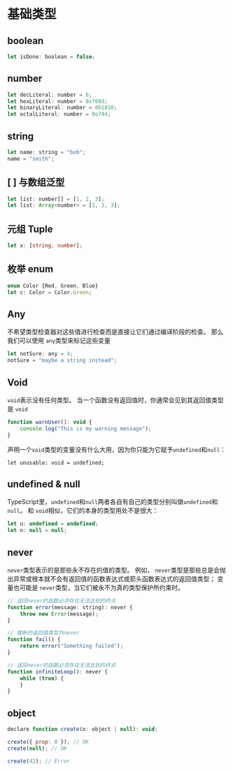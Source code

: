 # 基础类型

## boolean

```javascript
let isDone: boolean = false;
```

## number

```javascript
let decLiteral: number = 6;
let hexLiteral: number = 0xf00d;
let binaryLiteral: number = 0b1010;
let octalLiteral: number = 0o744;
```

## string

```javascript
let name: string = "bob";
name = "smith";
```

## \[ \] 与数组泛型

```javascript
let list: number[] = [1, 2, 3];
let list: Array<number> = [1, 2, 3];
```

## 元组 Tuple

```typescript
let x: [string, number];
```

## 枚举 enum

```typescript
enum Color {Red, Green, Blue}
let c: Color = Color.Green;
```

## Any

不希望类型检查器对这些值进行检查而是直接让它们通过编译阶段的检查。 那么我们可以使用 `any`类型来标记这些变量

```javascript
let notSure: any = 4;
notSure = "maybe a string instead";
```

## Void

`void`表示没有任何类型。 当一个函数没有返回值时，你通常会见到其返回值类型是 `void`

```javascript
function warnUser(): void {
    console.log("This is my warning message");
}
```

声明一个`void`类型的变量没有什么大用，因为你只能为它赋予`undefined`和`null`：

```text
let unusable: void = undefined;
```

## undefined & null

TypeScript里，`undefined`和`null`两者各自有自己的类型分别叫做`undefined`和`null`。 和 `void`相似，它们的本身的类型用处不是很大：

```javascript
let u: undefined = undefined;
let n: null = null;
```

## never

`never`类型表示的是那些永不存在的值的类型。 例如， `never`类型是那些总是会抛出异常或根本就不会有返回值的函数表达式或箭头函数表达式的返回值类型； 变量也可能是 `never`类型，当它们被永不为真的类型保护所约束时。

```javascript
// 返回never的函数必须存在无法达到的终点
function error(message: string): never {
    throw new Error(message);
}

// 推断的返回值类型为never
function fail() {
    return error("Something failed");
}

// 返回never的函数必须存在无法达到的终点
function infiniteLoop(): never {
    while (true) {
    }
}
```

## object

```javascript
declare function create(o: object | null): void;

create({ prop: 0 }); // OK
create(null); // OK

create(42); // Error
```

